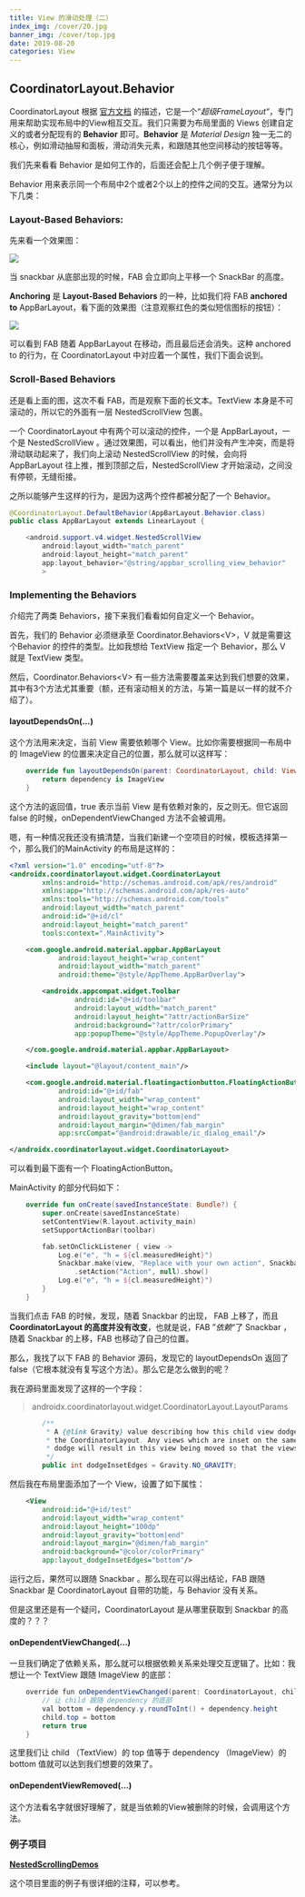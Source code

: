 ```yaml
---
title: View 的滑动处理（二）
index_img: /cover/20.jpg
banner_img: /cover/top.jpg
date: 2019-08-20
categories: View
---
```



## CoordinatorLayout.Behavior



CoordinatorLayout 根据 [官方文档](<https://developer.android.com/reference/android/support/design/widget/CoordinatorLayout.html>) 的描述，它是一个“*超级FrameLayout*“，专门用来帮助实现布局中的View相互交互。我们只需要为布局里面的 Views 创建自定义的或者分配现有的 **Behavior** 即可。**Behavior** 是 *Material Design* 独一无二的核心，例如滑动抽屉和面板，滑动消失元素，和跟随其他空间移动的按钮等等。



我们先来看看 Behavior 是如何工作的，后面还会配上几个例子便于理解。



Behavior 用来表示同一个布局中2个或者2个以上的控件之间的交互。通常分为以下几类：



### Layout-Based Behaviors:

先来看一个效果图：

![](https://github.com/aprz512/pic4aprz512/blob/master/Blog/Android-View/View%20%E7%9A%84%E6%BB%91%E5%8A%A8%E5%A4%84%E7%90%86%EF%BC%88%E4%BA%8C%EF%BC%89/1_FBOsM15NY4pFSXjhots-IQ.gif?raw=true) 



当 snackbar 从底部出现的时候，FAB 会立即向上平移一个 SnackBar 的高度。



**Anchoring** 是 **Layout-Based Behaviors** 的一种，比如我们将 FAB **anchored to** AppBarLayout，看下面的效果图（注意观察红色的类似短信图标的按钮）：

![](https://github.com/aprz512/pic4aprz512/blob/master/Blog/Android-View/View%20%E7%9A%84%E6%BB%91%E5%8A%A8%E5%A4%84%E7%90%86%EF%BC%88%E4%BA%8C%EF%BC%89/1_fVKOTpH7S2ZlGrpmLcuyZQ.gif?raw=true)



可以看到 FAB 随着 AppBarLayout 在移动，而且最后还会消失。这种 anchored to 的行为，在 CoordinatorLayout 中对应着一个属性，我们下面会说到。



### Scroll-Based Behaviors

还是看上面的图，这次不看 FAB，而是观察下面的长文本。TextView 本身是不可滚动的，所以它的外面有一层 NestedScrollView 包裹。

一个 CoordinatorLayout 中有两个可以滚动的控件，一个是 AppBarLayout，一个是 NestedScrollView 。通过效果图，可以看出，他们并没有产生冲突，而是将滑动联动起来了，我们向上滚动 NestedScrollView  的时候，会向将 AppBarLayout 往上推，推到顶部之后，NestedScrollView  才开始滚动，之间没有停顿，无缝衔接。

之所以能够产生这样的行为，是因为这两个控件都被分配了一个 Behavior。

```java
@CoordinatorLayout.DefaultBehavior(AppBarLayout.Behavior.class)
public class AppBarLayout extends LinearLayout {
```

```java
    <android.support.v4.widget.NestedScrollView
        android:layout_width="match_parent"
        android:layout_height="match_parent"
        app:layout_behavior="@string/appbar_scrolling_view_behavior"
        >
```



### Implementing the Behaviors

介绍完了两类 Behaviors，接下来我们看看如何自定义一个 Behavior。

首先，我们的 Behavior 必须继承至 Coordinator.Behaviors\<V>，V 就是需要这个Behavior 的控件的类型。比如我想给 TextView 指定一个 Behavior，那么 V 就是 TextView 类型。

然后，Coordinator.Behaviors\<V> 有一些方法需要覆盖来达到我们想要的效果，其中有3个方法尤其重要（额，还有滚动相关的方法，与第一篇是以一样的就不介绍了）。



#### layoutDependsOn(…)

这个方法用来决定，当前 View 需要依赖哪个 View。比如你需要根据同一布局中的 ImageView 的位置来决定自己的位置，那么就可以这样写：

```kotlin
    override fun layoutDependsOn(parent: CoordinatorLayout, child: View, dependency: View): Boolean {
        return dependency is ImageView
    }
```

这个方法的返回值，true 表示当前 View 是有依赖对象的，反之则无。但它返回 false 的时候，onDependentViewChanged 方法不会被调用。

嗯，有一种情况我还没有搞清楚，当我们新建一个空项目的时候，模板选择第一个，那么我们的MainActivity 的布局是这样的：

```xml
<?xml version="1.0" encoding="utf-8"?>
<androidx.coordinatorlayout.widget.CoordinatorLayout
        xmlns:android="http://schemas.android.com/apk/res/android"
        xmlns:app="http://schemas.android.com/apk/res-auto"
        xmlns:tools="http://schemas.android.com/tools"
        android:layout_width="match_parent"
        android:id="@+id/cl"
        android:layout_height="match_parent"
        tools:context=".MainActivity">

    <com.google.android.material.appbar.AppBarLayout
            android:layout_height="wrap_content"
            android:layout_width="match_parent"
            android:theme="@style/AppTheme.AppBarOverlay">

        <androidx.appcompat.widget.Toolbar
                android:id="@+id/toolbar"
                android:layout_width="match_parent"
                android:layout_height="?attr/actionBarSize"
                android:background="?attr/colorPrimary"
                app:popupTheme="@style/AppTheme.PopupOverlay"/>

    </com.google.android.material.appbar.AppBarLayout>

    <include layout="@layout/content_main"/>

    <com.google.android.material.floatingactionbutton.FloatingActionButton
            android:id="@+id/fab"
            android:layout_width="wrap_content"
            android:layout_height="wrap_content"
            android:layout_gravity="bottom|end"
            android:layout_margin="@dimen/fab_margin"
            app:srcCompat="@android:drawable/ic_dialog_email"/>

</androidx.coordinatorlayout.widget.CoordinatorLayout>
```

可以看到最下面有一个 FloatingActionButton。

MainActivity 的部分代码如下：

```kotlin
    override fun onCreate(savedInstanceState: Bundle?) {
        super.onCreate(savedInstanceState)
        setContentView(R.layout.activity_main)
        setSupportActionBar(toolbar)

        fab.setOnClickListener { view ->
            Log.e("e", "h = ${cl.measuredHeight}")
            Snackbar.make(view, "Replace with your own action", Snackbar.LENGTH_LONG)
                .setAction("Action", null).show()
            Log.e("e", "h = ${cl.measuredHeight}")
        }
    }
```

当我们点击 FAB 的时候，发现，随着 Snackbar 的出现， FAB 上移了，而且 **CoordinatorLayout 的高度并没有改变**，也就是说，FAB ”*依赖*“了 Snackbar ，随着 Snackbar 的上移，FAB 也移动了自己的位置。

那么，我找了以下 FAB 的 Behavior 源码，发现它的 layoutDependsOn 返回了 false（它根本就没有复写这个方法）。那么它是怎么做到的呢？

我在源码里面发现了这样的一个字段：

> androidx.coordinatorlayout.widget.CoordinatorLayout.LayoutParams

```java
        /**
         * A {@link Gravity} value describing how this child view dodges any inset child views in
         * the CoordinatorLayout. Any views which are inset on the same edge as this view is set to
         * dodge will result in this view being moved so that the views do not overlap.
         */
        public int dodgeInsetEdges = Gravity.NO_GRAVITY;
```

然后我在布局里面添加了一个 View，设置了如下属性：

```xml
    <View
        android:id="@+id/test"
        android:layout_width="wrap_content"
        android:layout_height="100dp"
        android:layout_gravity="bottom|end"
        android:layout_margin="@dimen/fab_margin"
        android:background="@color/colorPrimary"
        app:layout_dodgeInsetEdges="bottom"/>
```

运行之后，果然可以跟随 Snackbar 。那么现在可以得出结论，FAB 跟随 Snackbar 是 CoordinatorLayout 自带的功能，与 Behavior 没有关系。

但是这里还是有一个疑问，CoordinatorLayout  是从哪里获取到 Snackbar  的高度的？？？



#### onDependentViewChanged(…)

一旦我们确定了依赖关系，那么就可以根据依赖关系来处理交互逻辑了。比如：我想让一个 TextView 跟随 ImageView 的底部：

```java
    override fun onDependentViewChanged(parent: CoordinatorLayout, child: TextView, dependency: View): Boolean {
        // 让 child 跟随 dependency 的底部
        val bottom = dependency.y.roundToInt() + dependency.height
        child.top = bottom
        return true
    }
```

这里我们让 child （TextView）的 top 值等于 dependency （ImageView）的 bottom 值就可以达到我们想要的效果了。



#### onDependentViewRemoved(…)

这个方法看名字就很好理解了，就是当依赖的View被删除的时候，会调用这个方法。



### 例子项目

[**NestedScrollingDemos**](<https://github.com/aprz512/NestedScrollingDemos>)

这个项目里面的例子有很详细的注释，可以参考。
